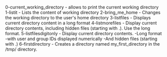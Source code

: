 0-current_working_directory - allows to print the current working directory
1-listit - Lists the content of working directory
2-bring_me_home - Changes the working directory to the user's home directory
3-listfiles - Displays current directory content in a long format
4-listmorefiles - Display current directory contents, including hidden files (starting with .). Use the long format.
5-listfilesdigitonly - Display current directory contents.
    -Long format
    -with user and group IDs displayed numerically
    -And hidden files (starting with .)
6-firstdirectory - Creates a directory named my_first_directory in the /tmp/ directory.
